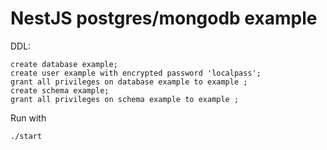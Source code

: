 # NestJS postgres/mongodb example

DDL:
```
create database example;
create user example with encrypted password 'localpass';
grant all privileges on database example to example ;
create schema example;
grant all privileges on schema example to example ;
```

Run with 
```
./start
```